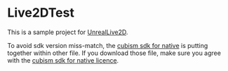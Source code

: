 # Live2DTest

This is a sample project for [UnrealLive2D](https://github.com/Arisego/UnrealLive2D).

To avoid sdk version miss-match, the [cubism sdk for native](https://www.live2d.com/en/download/cubism-sdk/download-native/) is putting together within other file. If you download those file, make sure you agree with the [cubism sdk for native licence](https://www.live2d.com/en/download/cubism-sdk/download-native/). 
